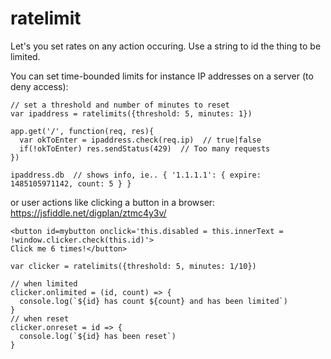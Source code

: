 # ratelimit
Let's you set rates on any action occuring. Use a string to id the thing to be limited.  

You can set time-bounded limits for instance IP addresses on a server (to deny access):
````
// set a threshold and number of minutes to reset
var ipaddress = ratelimits({threshold: 5, minutes: 1})

app.get('/', function(req, res){
  var okToEnter = ipaddress.check(req.ip)  // true|false
  if(!okToEnter) res.sendStatus(429)  // Too many requests
})

ipaddress.db  // shows info, ie.. { '1.1.1.1': { expire: 1485105971142, count: 5 } }
````

or user actions like clicking a button in a browser:
https://jsfiddle.net/digplan/ztmc4y3v/
````
<button id=mybutton onclick='this.disabled = this.innerText = !window.clicker.check(this.id)'>
Click me 6 times!</button>

var clicker = ratelimits({threshold: 5, minutes: 1/10})

// when limited
clicker.onlimited = (id, count) => {
  console.log(`${id} has count ${count} and has been limited`)
}
// when reset
clicker.onreset = id => {
  console.log(`${id} has been reset`)
}
````
